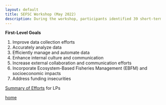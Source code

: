 ```yaml
---
layout: default
title: SEFSC Workshop (May 2022)
description: During the workshop, participants identified 39 short-term, actionable projects, aka local projects (LPs), nested under 7 long-term goals.
---
```


<object data=".github/workflows/assets/Factsheet_SEFSCPlan_English.pdf" width="850" height="1100" type='application/pdf'></object>

**First-Level Goals**

1. Improve data collection efforts
2. Accurately analyze data
3. Efficiently manage and automate data
4. Enhance internal culture and communication
5. Increase external collaboration and communication efforts
6. Incorporate Ecosystem-Based Fisheries Management (EBFM) and socioeconomic impacts
7. Address funding insecurities

[Summary of Efforts](SummaryOfEfforts_SEFSC.pdf) for LPs

[home](./)
